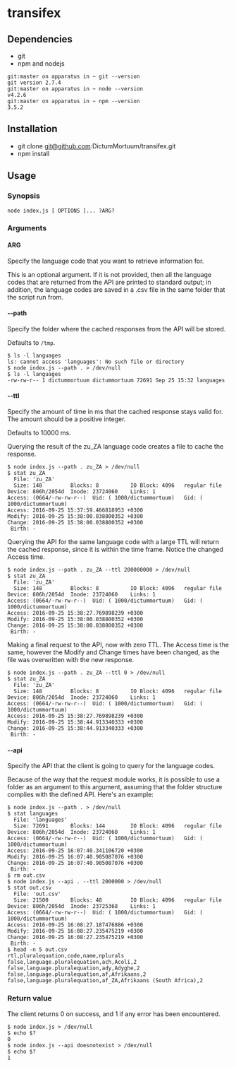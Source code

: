 # transifex

## Dependencies

- git
- npm and nodejs

```
git:master on apparatus in ~ git --version
git version 2.7.4
git:master on apparatus in ~ node --version
v4.2.6
git:master on apparatus in ~ npm --version
3.5.2
```

## Installation

- git clone git@github.com:DictumMortuum/transifex.git
- npm install

## Usage

### Synopsis

`node index.js [ OPTIONS ]... ?ARG?`

### Arguments

#### ARG

Specify the language code that you want to retrieve information for.

This is an optional argument. If it is not provided, then all the language codes that are returned from the API are printed to standard output; in addition, the language codes are saved in a .csv file in the same folder that the script run from.

#### --path

Specify the folder where the cached responses from the API will be stored.

Defaults to `/tmp`.

```
$ ls -l languages     
ls: cannot access 'languages': No such file or directory
$ node index.js --path . > /dev/null
$ ls -l languages                    
-rw-rw-r-- 1 dictummortuum dictummortuum 72691 Sep 25 15:32 languages
```

#### --ttl

Specify the amount of time in ms that the cached response stays valid for. The amount should be a positive integer.

Defaults to 10000 ms.

Querying the result of the zu_ZA language code creates a file to cache the response.

```
$ node index.js --path . zu_ZA > /dev/null
$ stat zu_ZA
  File: 'zu_ZA'
  Size: 148       	Blocks: 8          IO Block: 4096   regular file
Device: 806h/2054d	Inode: 23724060    Links: 1
Access: (0664/-rw-rw-r--)  Uid: ( 1000/dictummortuum)   Gid: ( 1000/dictummortuum)
Access: 2016-09-25 15:37:59.466818953 +0300
Modify: 2016-09-25 15:38:00.038800352 +0300
Change: 2016-09-25 15:38:00.038800352 +0300
 Birth: -
```

Querying the API for the same language code with a large TTL will return the cached response, since it is within the time frame. Notice the changed Access time.

```
$ node index.js --path . zu_ZA --ttl 200000000 > /dev/null
$ stat zu_ZA
  File: 'zu_ZA'
  Size: 148       	Blocks: 8          IO Block: 4096   regular file
Device: 806h/2054d	Inode: 23724060    Links: 1
Access: (0664/-rw-rw-r--)  Uid: ( 1000/dictummortuum)   Gid: ( 1000/dictummortuum)
Access: 2016-09-25 15:38:27.769898239 +0300
Modify: 2016-09-25 15:38:00.038800352 +0300
Change: 2016-09-25 15:38:00.038800352 +0300
 Birth: -
```

Making a final request to the API, now with zero TTL. The Access time is the same, however the Modify and Change times have been changed, as the file was overwritten with the new response.

```
$ node index.js --path . zu_ZA --ttl 0 > /dev/null  
$ stat zu_ZA                                       
  File: 'zu_ZA'
  Size: 148       	Blocks: 8          IO Block: 4096   regular file
Device: 806h/2054d	Inode: 23724060    Links: 1
Access: (0664/-rw-rw-r--)  Uid: ( 1000/dictummortuum)   Gid: ( 1000/dictummortuum)
Access: 2016-09-25 15:38:27.769898239 +0300
Modify: 2016-09-25 15:38:44.913340333 +0300
Change: 2016-09-25 15:38:44.913340333 +0300
 Birth: -
```

#### --api

Specify the API that the client is going to query for the language codes.

Because of the way that the request module works, it is possible to use a folder as an argument to this argument, assuming that the folder structure complies with the defined API. Here's an example:

```
$ node index.js --path . > /dev/null  
$ stat languages
  File: 'languages'
  Size: 72691     	Blocks: 144        IO Block: 4096   regular file
Device: 806h/2054d	Inode: 23724060    Links: 1
Access: (0664/-rw-rw-r--)  Uid: ( 1000/dictummortuum)   Gid: ( 1000/dictummortuum)
Access: 2016-09-25 16:07:40.341106720 +0300
Modify: 2016-09-25 16:07:40.905087076 +0300
Change: 2016-09-25 16:07:40.905087076 +0300
 Birth: -
$ rm out.csv                 
$ node index.js --api . --ttl 2000000 > /dev/null
$ stat out.csv
  File: 'out.csv'
  Size: 21500     	Blocks: 48         IO Block: 4096   regular file
Device: 806h/2054d	Inode: 23725368    Links: 1
Access: (0664/-rw-rw-r--)  Uid: ( 1000/dictummortuum)   Gid: ( 1000/dictummortuum)
Access: 2016-09-25 16:08:27.187476886 +0300
Modify: 2016-09-25 16:08:27.235475219 +0300
Change: 2016-09-25 16:08:27.235475219 +0300
 Birth: -
$ head -n 5 out.csv
rtl,pluralequation,code,name,nplurals
false,language.pluralequation,ach,Acoli,2
false,language.pluralequation,ady,Adyghe,2
false,language.pluralequation,af,Afrikaans,2
false,language.pluralequation,af_ZA,Afrikaans (South Africa),2
```

### Return value

The client returns 0 on success, and 1 if any error has been encountered.

```
$ node index.js > /dev/null
$ echo $?
0
$ node index.js --api doesnotexist > /dev/null
$ echo $?
1
```
